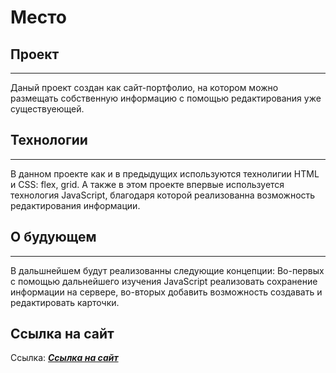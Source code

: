 # Место

## Проект
---
Даный проект создан как сайт-портфолио, на котором можно размещать собственную информацию с помощью редактирования уже существуеющей.

## Технологии
---
В данном проекте как и в предыдущих используются технолигии HTML и CSS: flex, grid.
А также в этом проекте впервые используется технология JavaScript, благодаря которой реализованна возможность редактирования информации.

## О будующем
---
В дальшнейшем будут реализованны следующие концепции: Во-первых с помощью дальнейшего изучения JavaScript реализовать сохранение информации на сервере, во-вторых добавить возможность создавать и редактировать карточки.

## Ссылка на сайт

Ссылка: *[**Ссылка на сайт**](https://mariofan765.github.io/mesto/)*


